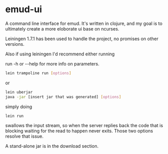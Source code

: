 # emud-ui

A command line interface for emud. It's written in clojure, and my goal is to ultimately create a more eloborate ui base on ncurses.

Leiningen 1.7.1 has been used to handle the project, no promises on other versions.

Also if using leiningen I'd recommend either running

run -h or --help for more info on parameters.

``` bash
lein trampoline run [options]
```

or 

``` bash
lein uberjar
java -jar [insert jar that was generated] [options]
```

simply doing

``` bash
lein run
```

swallows the input stream, so when the server replies back the code that is blocking waiting for the read to happen never exits. Those two options resolve that issue.

A stand-alone jar is in the download section.


